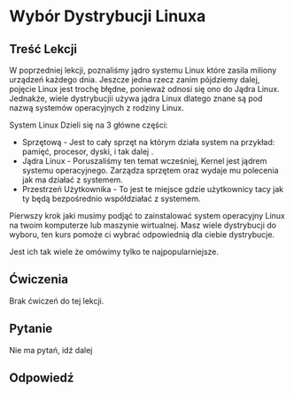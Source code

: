 # Wybór Dystrybucji Linuxa

## Treść Lekcji

W poprzedniej lekcji, poznaliśmy jądro systemu Linux które zasila miliony urządzeń każdego dnia. Jeszcze jedna rzecz zanim pójdziemy dalej, pojęcie Linux jest trochę błędne, ponieważ odnosi się ono do Jądra Linux. Jednakże, wiele dystrybucjii używa jądra Linux dlatego znane są pod nazwą systemów operacyjnych z rodziny Linux. 

System Linux Dzieli się na 3 główne części:

<ul>
<li>Sprzętową - Jest to cały sprzęt na którym działa system na przykład: pamięć, procesor, dyski, i tak dalej .</li>
<li>Jądra Linux - Poruszaliśmy ten temat wcześniej, Kernel jest jądrem systemu operacyjnego. Zarządza sprzętem oraz wydaje mu polecenia jak ma działać z systemem.</li>
<li>Przestrzeń Użytkownika - To jest te miejsce gdzie użytkownicy tacy jak ty będą bezpośrednio współdziałać z systemem.</li>
</ul>

Pierwszy krok jaki musimy podjąć to zainstalować system operacyjny Linux na twoim komputerze lub maszynie wirtualnej. Masz wiele dystrybucji do wyboru, ten kurs pomoże ci wybrać odpowiednią dla ciebie dystrybucje. 

Jest ich tak wiele że omówimy tylko te najpopularniejsze. 


## Ćwiczenia

Brak ćwiczeń do tej lekcji.

## Pytanie

Nie ma pytań, idź dalej

## Odpowiedź
